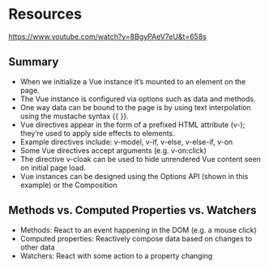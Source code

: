 # Resources

https://www.youtube.com/watch?v=8BgyPAeV7eU&t=658s

## Summary

- When we initialize a Vue instance it’s mounted to an element on the page.
- The Vue instance is configured via options such as data and methods.
- One way data can be bound to the page is by using text interpolation using the mustache syntax {{ }}.
- Vue directives appear in the form of a prefixed HTML attribute (v-); they’re used to apply side effects to elements.
- Example directives include: v-model, v-if, v-else, v-else-if, v-on
- Some Vue directives accept arguments (e.g. v-on:click)
- The directive v-cloak can be used to hide unrendered Vue content seen on initial page load.
- Vue instances can be designed using the Options API (shown in this example) or the Composition

## Methods vs. Computed Properties vs. Watchers

- Methods: React to an event happening in the DOM (e.g. a mouse click)
- Computed properties: Reactively compose data based on changes to other data
- Watchers: React with some action to a property changing
